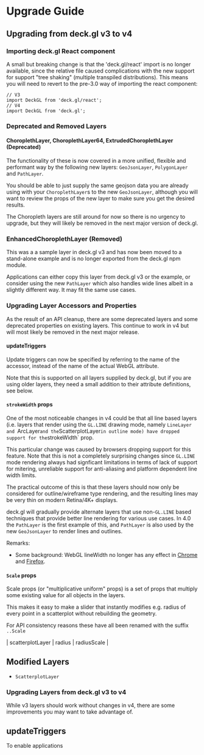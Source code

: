 # Upgrade Guide

## Upgrading from deck.gl v3 to v4

### Importing deck.gl React component

A small but breaking change is that the 'deck.gl/react' import is no
longer available, since the relative file caused complications with
the new support for support "tree shaking" (multiple transpiled distributions). This means you will need to revert to the pre-3.0 way of importing the react
component:

```
// V3
import DeckGL from 'deck.gl/react';
// V4
import DeckGL from 'deck.gl';
```

### Deprecated and Removed Layers

#### ChoroplethLayer, ChoroplethLayer64, ExtrudedChoroplethLayer (Deprecated)

The functionality of these is now covered in a more unified, flexible and
performant way by the following new layers: `GeoJsonLayer`, `PolygonLayer` and
`PathLayer`.

You should be able to just supply the same geojson data you are already using
with your `ChoroplethLayer`s to the new `GeoJsonLayer`, although you will want
to review the props of the new layer to make sure you get the desired results.

The Choropleth layers are still around for now so there is no urgency to upgrade,
but they will likely be removed in the next major version of deck.gl.

### EnhancedChoroplethLayer (Removed)

This was a a sample layer in deck.gl v3 and has now been moved to a
stand-alone example and is no longer exported from the deck.gl npm module.

Applications can either copy this layer from deck.gl v3 or the example,
or consider using the new `PathLayer` which also handles wide lines albeit in a
slightly different way. It may fit the same use cases.


### Upgrading Layer Accessors and Properties

As the result of an API cleanup, there are some deprecated layers and some
deprecated properties on existing layers. This continue to work in v4 but will
most likely be removed in the next major release.

#### updateTriggers

Update triggers can now be specified by referring to the name of the accessor,
instead of the name of the actual WebGL attribute.

Note that this is supported on all layers supplied by deck.gl, but if you
are using older layers, they need a small addition to their attribute
definitions, see below.

#### `strokeWidth` props

One of the most noticeable changes in v4 could be that all line based layers
(i.e. layers that render using the `GL.LINE` drawing mode, namely
`LineLayer and `ArcLayer` and the `ScatterplotLayer` in outline mode)
have dropped support for the `strokeWidth` prop.

This particular change was caused by browsers dropping support for this feature.
Note that this is not a completely surprising changes since `GL.LINE` mode
rendering always had signficant limitations in terms of lack of support for
mitering, unreliable support for anti-aliasing and platform dependent line width limits.

The practical outcome of this is that these layers should now only be
considered for outline/wireframe type rendering, and the resulting lines may be
very thin on modern Retina/4K+ displays.

deck.gl will gradually provide alternate layers that use non-`GL.LINE` based
techniques that provide better line rendering for various use cases.
In 4.0 the `PathLayer` is the first example of this, and `PathLayer` is also used
by the new `GeoJsonLayer` to render lines and outlines.

Remarks:
* Some background: WebGL lineWidth no longer has any effect in
  [Chrome](https://bugs.chromium.org/p/chromium/issues/detail?id=60124)
  and [Firefox](https://bugzilla.mozilla.org/show_bug.cgi?id=634506).

#### `Scale` props

Scale props (or "multiplicative uniform" props) is a set of props that
multiply some existing value for all objects in the layers.

This makes it easy to make a slider that instantly modifies e.g. radius of
every point in a scatterplot without rebuilding the geometry.

For API consistency reasons these have all been renamed with the suffix `..Scale`

| scatterplotLayer | radius | radiusScale |

## Modified Layers

* `ScatterplotLayer`


### Upgrading Layers from deck.gl v3 to v4

While v3 layers should work without changes in v4, there are some improvements
you may want to take advantage of.

## updateTriggers

To enable applications 
